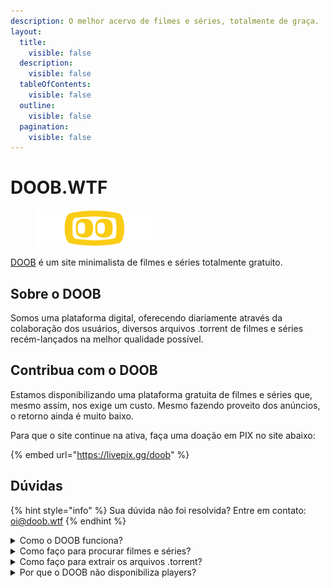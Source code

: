```yaml
---
description: O melhor acervo de filmes e séries, totalmente de graça.
layout:
  title:
    visible: false
  description:
    visible: false
  tableOfContents:
    visible: false
  outline:
    visible: false
  pagination:
    visible: false
---
```


# DOOB.WTF

<div align="left">

<figure><img src=".gitbook/assets/doob4web white.png" alt="" width="188"><figcaption></figcaption></figure>

</div>

[DOOB](./) é um site minimalista de filmes e séries totalmente gratuito.

## Sobre o DOOB <a href="#sobre" id="sobre"></a>

Somos uma plataforma digital, oferecendo diariamente através da colaboração dos usuários, diversos arquivos .torrent de filmes e séries recém-lançados na melhor qualidade possível.

## Contribua com o DOOB <a href="#contribua" id="contribua"></a>

Estamos disponibilizando uma plataforma gratuita de filmes e séries que, mesmo assim, nos exige um custo. Mesmo fazendo proveito dos anúncios, o retorno ainda é muito baixo.

Para que o site continue na ativa, faça uma doação em PIX no site abaixo:

{% embed url="https://livepix.gg/doob" %}

## Dúvidas

{% hint style="info" %}
Sua dúvida não foi resolvida? Entre em contato: [oi@doob.wtf](mailto:oi@doob.wtf)
{% endhint %}

<details>

<summary>Como o DOOB funciona?</summary>

O DOOB é uma plataforma que disponibiliza links de arquivos .torrent de filmes e séries, ou seja, não indexamos ou armazenamos nenhum tipo de conteúdo relacionado ao filme (além dos posters) no nosso site.

Para assistir filmes e séries, basta procurar pelo conteúdo desejado utilizando nossa [barra de pesquisa](./#como-faco-para-procurar-filmes-e-series), e na página do conteúdo, estará o link de download.

No link disponibilizado, você passará por alguns anúncios para que você chegue à etapa de download.

</details>

<details>

<summary>Como faço para procurar filmes e séries?</summary>

<img src=".gitbook/assets/computer-svgrepo-com.svg" alt="" data-size="line"> **No computador:** pressione as teclas **CTRL** e **K** simultaneamente para aparecer a barra de pesquisa.

<img src=".gitbook/assets/login-svgrepo-com.svg" alt="" data-size="line"> **No celular:** procure pela lupa no canto superior direito do site.

</details>

<details>

<summary>Como faço para extrair os arquivos .torrent?</summary>

Recomendamos fortemente que você utilize os seguintes softwares:&#x20;

1. [Stremio](https://www.stremio.com/downloads) (para computador e celular)

<!---->

2. [QBitTorrent](https://www.qbittorrent.org/download) (para computador)

Em vez de utilizar o aplicitativo original do uTorrent, indicamos que utilize os citados acima. Isso porque o [uTorrent original é acusado de minerar bitcoin em computadores](https://www.techtudo.com.br/noticias/2015/03/utorrent-usa-seu-computador-para-minerar-bitcoins-entenda-polemica.ghtml), que pode danificar seu computador.

</details>

<details>

<summary>Por que o DOOB não disponibiliza players?</summary>

Justamente para evitar [DMCA](dmca.md) o máximo possível, apenas redirecionamos para arquivos .torrent para que você baixe na melhor qualidade e evite propagandas.

No momento, não temos planos de desenvolver uma plataforma de streaming.

</details>

